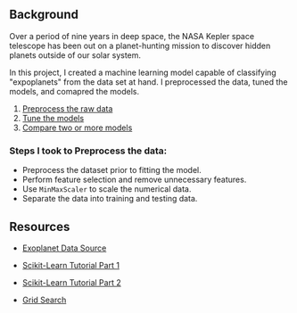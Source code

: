 
## Background

Over a period of nine years in deep space, the NASA Kepler space telescope has been out on a planet-hunting mission to discover hidden planets outside of our solar system.

In this project, I created a machine learning model capable of classifying "expoplanets" from the data set at hand. I preprocessed the data, tuned the models, and comapred the models.

1. [Preprocess the raw data](#Preprocessing)
2. [Tune the models](#Tune-Model-Parameters)
3. [Compare two or more models](#Evaluate-Model-Performance)


### Steps I took to Preprocess the data:

* Preprocess the dataset prior to fitting the model.
* Perform feature selection and remove unnecessary features.
* Use `MinMaxScaler` to scale the numerical data.
* Separate the data into training and testing data.

## Resources

* [Exoplanet Data Source](https://www.kaggle.com/nasa/kepler-exoplanet-search-results)

* [Scikit-Learn Tutorial Part 1](https://www.youtube.com/watch?v=4PXAztQtoTg)

* [Scikit-Learn Tutorial Part 2](https://www.youtube.com/watch?v=gK43gtGh49o&t=5858s)

* [Grid Search](https://scikit-learn.org/stable/modules/grid_search.html)

